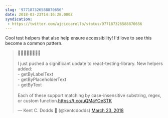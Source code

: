 ```yaml
---
slug: '977187326588870656'
date: 2018-03-23T14:16:28.000Z
syndication:
 - https://twitter.com/ajciccarello/status/977187326588870656
---
```


Cool test helpers that also help ensure accessibility! I'd love to see this become a common pattern. <blockquote class="twitter-tweet"><p lang="en" dir="ltr">🚨🐐🚨🐐🚨🐐🚨🐐<br><br>I just pushed a significant update to react-testing-library. New helpers added:<br>- getByLabelText<br>- getByPlaceholderText<br>- getByText<br><br>Each of these support matching by case-insensitive substring, regex, or custom function.<a href="https://t.co/uQMaYOeSTK">https://t.co/uQMaYOeSTK</a></p>&mdash; Kent C. Dodds 🌌 (@kentcdodds) <a href="https://twitter.com/kentcdodds/status/977186586554130433?ref_src=twsrc%5Etfw">March 23, 2018</a></blockquote>


<script async src="https://platform.twitter.com/widgets.js" charset="utf-8"></script>
